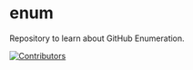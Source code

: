 # enum
Repository to learn about GitHub Enumeration.





















[![Contributors](https://img.shields.io/badge/Contributors-2-brightgreen)](https://github.com/EurydiceCorp/enum/graphs/contributors)
